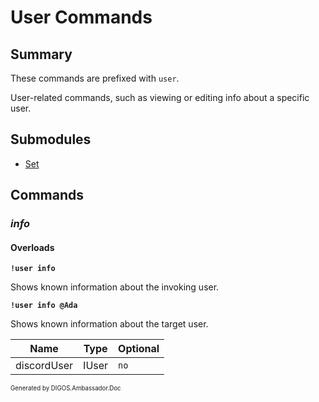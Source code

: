 ﻿User Commands
=============
## Summary
These commands are prefixed with `user`. 

User-related commands, such as viewing or editing info about a specific user.

## Submodules
* [Set](user_set.md)

## Commands
### *info*
#### Overloads
**`!user info`**

Shows known information about the invoking user.

**`!user info @Ada`**

Shows known information about the target user.

| Name | Type | Optional |
| --- | --- | --- |
| discordUser | IUser | `no` |

<sub><sup>Generated by DIGOS.Ambassador.Doc</sup></sub>